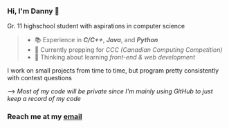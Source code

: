 ### Hi, I'm Danny 👋
Gr. 11 highschool student with aspirations in computer science
>
>- 📚 Experience in ***C/C++***, ***Java***, and ***Python***
>- 🌱 Currently prepping for _CCC (Canadian Computing Competition)_
>- 🤔 Thinking about learning _front-end & web development_
>

I work on small projects from time to time, but program pretty consistently with contest questions

--> *Most of my code will be private since I'm mainly using GitHub to just keep a record of my code*

### Reach me at my [email](hudanny295@gmail.com)

<!--
**Danh295/Danh295** is a ✨ _special_ ✨ repository because its `README.md` (this file) appears on your GitHub profile.

Here are some ideas to get you started:

- 🔭 I’m currently working on ...
- 🌱 I’m currently learning ...
- 👯 I’m looking to collaborate on ...
- 🤔 I’m looking for help with ...
- 💬 Ask me about ...
- 📫 How to reach me: ...
- 😄 Pronouns: ...
- ⚡ Fun fact: ...
-->
